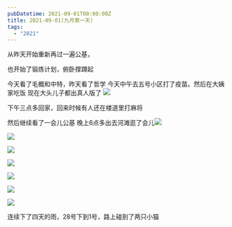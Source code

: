 ```yaml
---
pubDatetime: 2021-09-01T00:00:00Z
title: 2021-09-01(九月第一天)
tags:
  - "2021"
---
```


从昨天开始重新再过一遍公基，

也开始了锻炼计划，俯卧撑蹲起

今天看了毛概和中特，昨天看了哲学
今天中午去五号小区打了疫苗。然后在大姨家吃饭
现在大头儿子都出真人版了
![](../../img/6904315-5765c2d236f250af.jpg)

下午三点多回家，回来时候有人还在楼道里打麻将


然后继续看了一会儿公基
晚上6点多出去河滩逛了会儿![](../../img/6904315-ce28449d51ef5851.jpg)

![](../../img/6904315-520820b4128928e7.jpg)

![](../../img/6904315-9a6113c62d43a81b.jpg)

![](../../img/6904315-a7a44de8107adbdd.jpg)

![](../../img/6904315-a697920470815268.jpg)

![](../../img/6904315-31cf51e42059c1ff.jpg)

![](../../img/6904315-c9320a84f2070cb9.jpg)

连续下了四天的雨，28号下到1号，路上碰到了两只小猫

